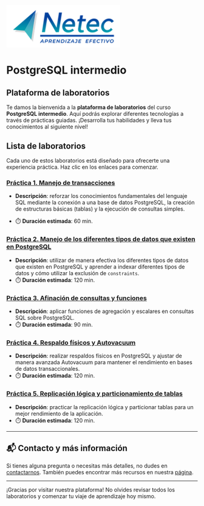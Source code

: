 <img src="images/neteclogo.png" alt="logo" width="300"/>

# PostgreSQL intermedio

## Plataforma de laboratorios

Te damos la bienvenida a la **plataforma de laboratorios** del curso **PostgreSQL intermedio**. Aquí podrás explorar diferentes tecnologías a través de prácticas guiadas. ¡Desarrolla tus habilidades y lleva tus conocimientos al siguiente nivel!

## Lista de laboratorios

Cada uno de estos laboratorios está diseñado para ofrecerte una experiencia práctica. Haz clic en los enlaces para comenzar.

### [Práctica 1. Manejo de transacciones](./Capítulo1/README.md)
- **Descripción**: reforzar los conocimientos fundamentales del lenguaje SQL mediante la conexión a una base de datos PostgreSQL, la creación de estructuras básicas (tablas) y la ejecución de consultas simples.

- ⏱️ **Duración estimada**: 60 min.

### [Práctica 2. Manejo de los diferentes tipos de datos que existen en PostgreSQL](./Capítulo2/README.md)
- **Descripción**: utilizar de manera efectiva los diferentes tipos de datos que existen en PostgreSQL y aprender a indexar diferentes tipos de datos y cómo utilizar la exclusión de `constraints`.
- ⏱️ **Duración estimada**: 120 min.

### [Práctica 3. Afinación de consultas y funciones](./Capítulo3/README.md)
- **Descripción**: aplicar funciones de agregación y escalares en consultas SQL sobre PostgreSQL.
- ⏱️ **Duración estimada**: 90 min.
   
### [Práctica 4. Respaldo físicos y Autovacuum](./Capítulo4/README.md)
- **Descripción**: realizar respaldos físicos en PostgreSQL y ajustar de manera avanzada Autovacuum para mantener el rendimiento en bases de datos transaccionales.
- ⏱️ **Duración estimada**: 120 min.

### [Práctica 5. Replicación lógica y particionamiento de tablas](./Capítulo5/README.md)
- **Descripción**: practicar la replicación lógica y particionar tablas para un mejor rendimiento de la aplicación.
- ⏱️ **Duración estimada**: 120 min.

---
## 📬 **Contacto y más información**

Si tienes alguna pregunta o necesitas más detalles, no dudes en [contactarnos](mailto:soporte@netec.com). También puedes encontrar más recursos en nuestra [página](https://netec.com).

---

¡Gracias por visitar nuestra plataforma! No olvides revisar todos los laboratorios y comenzar tu viaje de aprendizaje hoy mismo.
